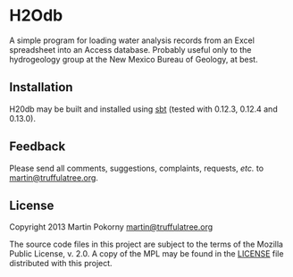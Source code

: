 H2Odb
=====

A simple program for loading water analysis records from an Excel spreadsheet into an Access database. Probably useful only to the hydrogeology group at the New Mexico Bureau of Geology, at best.

Installation
------------

H20db may be built and installed using [sbt](http://www.scala-sbt.org/ "sbt") (tested with 0.12.3, 0.12.4 and 0.13.0).

Feedback
--------

Please send all comments, suggestions, complaints, requests, *etc.* to <martin@truffulatree.org>.

License
-------

Copyright 2013 Martin Pokorny <martin@truffulatree.org>

The source code files in this project are subject to the terms of the Mozilla Public License, v. 2.0. A copy of the MPL may be found in the [LICENSE](LICENSE) file distributed with this project.
